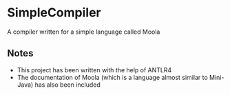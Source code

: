 # SimpleCompiler
A compiler written for a simple language called Moola

## Notes
- This project has been written with the help of ANTLR4
- The documentation of Moola (which is a language almost similar to Mini-Java) has also been included 
